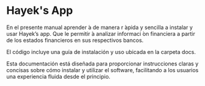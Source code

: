 # Hayek's App
En el presente manual aprender ́a de manera r ́apida y sencilla a instalar y usar Hayek’s
app. Que le permitir ́a analizar informaci ́on financiera a partir de los estados financieros en sus
respectivos bancos.

El código incluye una guía de instalación y uso ubicada en la carpeta docs. 

Esta documentación está diseñada para proporcionar instrucciones claras y concisas sobre cómo instalar y utilizar el software, 
facilitando a los usuarios una experiencia fluida desde el principio.
